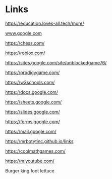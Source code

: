 # Links
https://education.loves-all.tech/more/

www.google.com

https://chess.com/

https://roblox.com/

https://sites.google.com/site/unblockedgame76/

https://prodigygame.com/

https://w3schools.com/

https://docs.google.com/

https://sheets.google.com/

https://slides.google.com/

https://forms.google.com/

https://mail.google.com/

https://mrbotytinc.github.io/links

https://coolmathgames.com/

https://m.youtube.com/

Burger king foot lettuce
